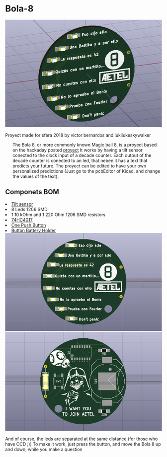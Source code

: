 # Bola-8
<img src="https://github.com/aetel/Bola-8/blob/master/Pics%20Bola8%20keychain/Side%20Model%203D.PNG" alt="SIDE 3D MODEL"/>

Proyect made for sfera 2018 by victor bernardos and lukilukeskywalker
<ul>
  The Bola 8, or more commonly known Magic ball 8, is a proyect based on the hackaday posted <a href="https://hackaday.com/2018/04/05/magic-8-ball-business-card-will-answer-all-your-questions/">proyect</a>
  It works by having a tilt sensor conected to the clock input of a decade counter. Each output of the decade counter is conected to an led, that neben it has a text that predicts your future.
  The proyect can be edited to have your own personalized predictions (Just go to the pcbEditor of Kicad, and change the values of the text).
  </ul>
  <h2>Componets BOM</h2>
  <li><a href="https://de.aliexpress.com/item/100PCS-LOT-SW-200D-Ball-Switch-SW-200D-Tilt-Angle-Sensor-Switch-Angle-Switch-Transducer/32757296355.html?spm=a2g0s.9042311.0.0.27424c4dg2IXFF">Tilt sensor</a> </li>
  <li>8 Leds 1206 SMD</li>
  <li>1 10 kOhm and 1 220 Ohm 1206 SMD resistors </li>
  <li><a href="https://www.mouser.es/ProductDetail/595-CD74HC4017NSR">74HC4017</a> </li>
  <li><a href="https://www.mouser.com/ProductDetail/688-SKQGAKE010">One Push Button</a> </li>
  <li><a href="https://www.mouser.com/ProductDetail/712-BAT-HLD-001">Button Battery Holder</a> </li>
<img src="https://github.com/aetel/Bola-8/blob/master/Pics%20Bola8%20keychain/Front%20Model%203D.PNG" alt="FRONT 3D MODEL"/>
<img src="https://github.com/aetel/Bola-8/blob/master/Pics%20Bola8%20keychain/Back%20Model%203D.PNG" alt="BACK 3D MODEL"/>

And of course, the leds are separated at the same distance (for those who have OCD ;))
To make it work, just press the button, and move the Bola 8 up and down, while you make a question
